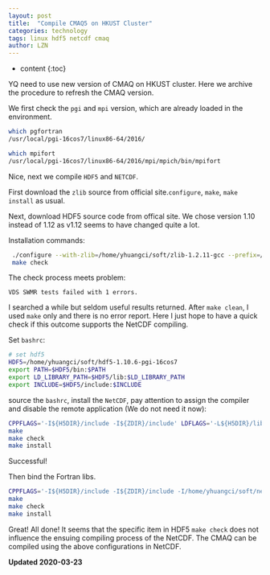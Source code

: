```yaml
---
layout: post
title:  "Compile CMAQ5 on HKUST Cluster"
categories: technology
tags: linux hdf5 netcdf cmaq
author: LZN
---
```


* content
{:toc}

YQ need to use new version of CMAQ on HKUST cluster. Here we archive the procedure to refresh the CMAQ version.

We first check the `pgi` and `mpi` version, which are already loaded in the environment.

``` bash
which pgfortran
/usr/local/pgi-16cos7/linux86-64/2016/

which mpifort
/usr/local/pgi-16cos7/linux86-64/2016/mpi/mpich/bin/mpifort
```

Nice, next we compile `HDF5` and `NETCDF`.

First download the `zlib` source from official site.`configure`, `make`, `make install` as usual.

Next, download HDF5 source code from offical site. We chose version 1.10 instead of 1.12 as v1.12 seems to have changed quite a lot.

Installation commands:
``` bash
 ./configure --with-zlib=/home/yhuangci/soft/zlib-1.2.11-gcc --prefix=/home/yhuangci/soft/hdf5-1.10.6-pgi-16cos7 --enable-hl
 make check
```

The check process meets problem:

```
VDS SWMR tests failed with 1 errors.
```

I searched a while but seldom useful results returned. After `make clean`, I used `make` only and there is no error report. Here I just hope to have a quick check if this outcome supports the NetCDF compiling.

Set `bashrc`:
```bash
# set hdf5
HDF5=/home/yhuangci/soft/hdf5-1.10.6-pgi-16cos7
export PATH=$HDF5/bin:$PATH
export LD_LIBRARY_PATH=$HDF5/lib:$LD_LIBRARY_PATH 
export INCLUDE=$HDF5/include:$INCLUDE
```

source the `bashrc`, install the `NetCDF`, pay attention to assign the compiler and disable the remote application (We do not need it now):
``` bash
CPPFLAGS='-I${H5DIR}/include -I${ZDIR}/include' LDFLAGS='-L${H5DIR}/lib -L${ZDIR}/lib' ./configure --prefix=${NCDIR} --disable-dap CC=pgcc
make 
make check
make install
```
Successful!

Then bind the Fortran libs.

``` bash
CPPFLAGS='-I${H5DIR}/include -I${ZDIR}/include -I/home/yhuangci/soft/netcdf-473-pgi-16cos7/include' LDFLAGS='-L${H5DIR}/lib -L${ZDIR}/lib -L/home/yhuangci/soft/netcdf-473-pgi-16cos7/lib' ./configure --prefix=${NCDIR} FC=pgfortran
make 
make check
make install
```

Great! All done! It seems that the specific item in HDF5 `make check` does not influence the ensuing compiling process of the NetCDF. The CMAQ can be compiled using the above configurations in NetCDF.

**Updated 2020-03-23**

